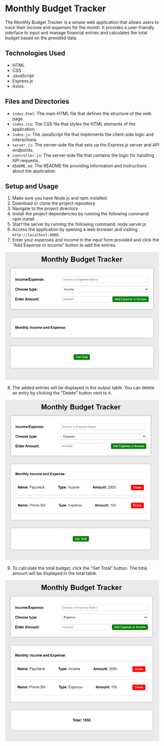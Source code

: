 # Monthly Budget Tracker

The Monthly Budget Tracker is a simple web application that allows users to track their income and expenses for the month. It provides a user-friendly interface to input and manage financial entries and calculates the total budget based on the provided data.

## Technologies Used

- HTML
- CSS
- JavaScript
- Express.js
- Axios

## Files and Directories

- `index.html`: The main HTML file that defines the structure of the web page.
- `index.css`: The CSS file that styles the HTML elements of the application.
- `index.js`: The JavaScript file that implements the client-side logic and interactions.
- `server.js`: The server-side file that sets up the Express.js server and API endpoints.
- `controller.js`: The server-side file that contains the logic for handling API requests.
- `README.md`: The README file providing information and instructions about the application.

## Setup and Usage

1. Make sure you have Node.js and npm installed.
2. Download or clone the project repository.
3. Navigate to the project directory.
4. Install the project dependencies by running the following command: npm install
5. Start the server by running the following command: node server.js
6. Access the application by opening a web browser and visiting `http://localhost:4000`.
7. Enter your expenses and income in the input form provided and click the "Add Expense or Income" button to add the entries.

![Alt text](screenshots/Monthly-budget-tracker-main.png)

8. The added entries will be displayed in the output table. You can delete an entry by clicking the "Delete" button next to it.

![Alt text](screenshots/Monthly-budget-tracker-2.png)

9. To calculate the total budget, click the "Get Total" button. The total amount will be displayed in the total table.

![Alt text](screenshots/Monthly-budget-tracker-3.png)